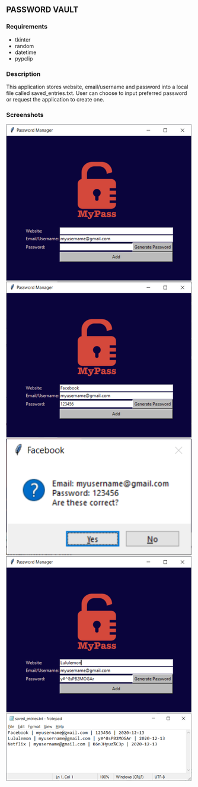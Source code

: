 ## PASSWORD VAULT

### Requirements
* tkinter
* random
* datetime
* pypclip

### Description
This application stores website, email/username and password into a local file called saved_entries.txt. User can choose to input preferred password or request the application to create one.

### Screenshots
<img src='screenshots/1.png' width=500px>
<img src='screenshots/2.png' width=500px>
<img src='screenshots/3.png' width=500px>
<img src='screenshots/4.png' width=500px>
<img src='screenshots/5.png' width=500px>
